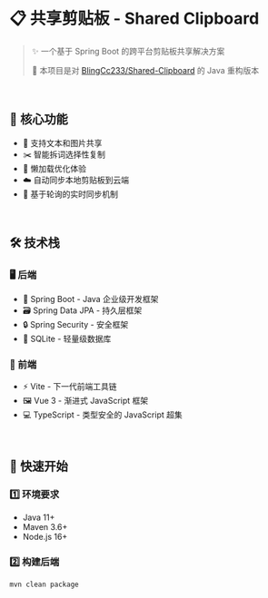 # 📋 共享剪贴板 - Shared Clipboard

> ✨ 一个基于 Spring Boot 的跨平台剪贴板共享解决方案
>
> 🔄 本项目是对 [BlingCc233/Shared-Clipboard](https://github.com/BlingCc233/Shared-Clipboard) 的 Java 重构版本

<br/>

## 🌟 核心功能

- 📝 支持文本和图片共享
- ✂️ 智能拆词选择性复制
- 🦥 懒加载优化体验
- ☁️ 自动同步本地剪贴板到云端
- 🔄 基于轮询的实时同步机制

<br/>

## 🛠️ 技术栈

### 🖥️ 后端

- 🍃 Spring Boot - Java 企业级开发框架
- 🗃️ Spring Data JPA - 持久层框架
- 🔒 Spring Security - 安全框架
- 💾 SQLite - 轻量级数据库

### 🎨 前端

- ⚡ Vite - 下一代前端工具链
- 🖼️ Vue 3 - 渐进式 JavaScript 框架
- 💻 TypeScript - 类型安全的 JavaScript 超集

<br/>

## 🚀 快速开始

### 1️⃣ 环境要求

- Java 11+
- Maven 3.6+
- Node.js 16+

### 2️⃣ 构建后端

```bash
mvn clean package
```
